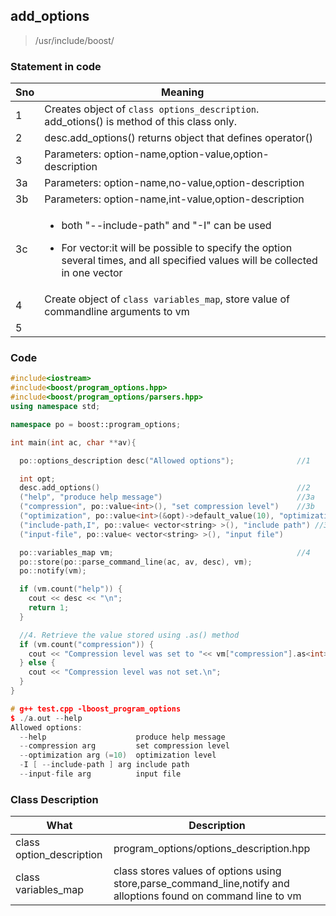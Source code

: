 ## add_options

>/usr/include/boost/

### Statement in code

|Sno|Meaning|
|---|---|
|1| Creates object of `class options_description`. add_otions() is method of this class only.|
|2| desc.add_options() returns object that defines operator()|
|3| Parameters: option-name,option-value,option-description|
|3a| Parameters: option-name,no-value,option-description|
|3b| Parameters: option-name,int-value,option-description|
|3c|<ul><li>both "--include-path" and "-I" can be used</li></ul> <ul><li>For vector:it will be possible to specify the option several times, and all specified values will be collected in one vector</li></ul>|
|4|Create object of `class variables_map`, store value of commandline arguments to vm|
|5|

### Code
```c++
#include<iostream>
#include<boost/program_options.hpp>
#include<boost/program_options/parsers.hpp>
using namespace std;

namespace po = boost::program_options;

int main(int ac, char **av){

  po::options_description desc("Allowed options");              //1

  int opt;
  desc.add_options()                                            //2
  ("help", "produce help message")                              //3a
  ("compression", po::value<int>(), "set compression level")    //3b
  ("optimization", po::value<int>(&opt)->default_value(10), "optimization level")
  ("include-path,I", po::value< vector<string> >(), "include path") //3c
  ("input-file", po::value< vector<string> >(), "input file")

  po::variables_map vm;                                         //4
  po::store(po::parse_command_line(ac, av, desc), vm);
  po::notify(vm);

  if (vm.count("help")) {
    cout << desc << "\n";
    return 1;
  }

  //4. Retrieve the value stored using .as() method
  if (vm.count("compression")) {
    cout << "Compression level was set to "<< vm["compression"].as<int>() << ".\n";
  } else {
    cout << "Compression level was not set.\n";
  }
}

# g++ test.cpp -lboost_program_options
$ ./a.out --help
Allowed options:
  --help                    produce help message
  --compression arg         set compression level
  --optimization arg (=10)  optimization level
  -I [ --include-path ] arg include path
  --input-file arg          input file
```

### Class Description

|What|Description|
|---|---|
|class option_description|program_options/options_description.hpp|
|class variables_map|class stores values of options using store,parse_command_line,notify and alloptions found on command line to vm|
